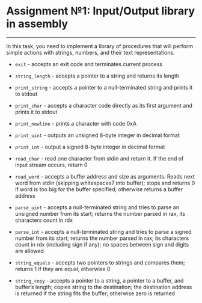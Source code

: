 # Assignment №1: Input/Output library in assembly
---


In this task, you need to implement a library of procedures that will perform simple actions with strings, numbers, and their text representations.

* `exit` - accepts an exit code and terminates current process

* `string_length` - accepts a pointer to a string and returns its length

* `print_string` - accepts a pointer to a null-terminated string and prints it to stdout

* `print_char` - accepts a character code directly as its first argument and prints it to stdout

* `print_newline` - prints a character with code 0xA

* `print_uint` - outputs an unsigned 8-byte integer in decimal format

* `print_int` - output a signed 8-byte integer in decimal format

* `read_char` - read one character from stdin and return it. If the end of input stream occurs, return 0

* `read_word` - accepts a buffer address and size as arguments. Reads next word from stdin (skipping whitespaces7 into buffer); stops and returns 0 if word is too big for the buffer specified; otherwise returns a buffer address

* `parse_uint` - accepts a null-terminated string and tries to parse an unsigned number from its start; returns the number parsed in rax, its characters count in rdx

* `parse_int` - accepts a null-terminated string and tries to parse a signed number from its start; returns the number parsed in rax; its characters count in rdx (including sign if any); no spaces between sign and digits are allowed

* `string_equals` - accepts two pointers to strings and compares them; returns 1 if they are equal, otherwise 0

* `string_copy` - accepts a pointer to a string, a pointer to a buffer, and buffer’s length; copies string to the destination; the destination address is returned if the string fits the buffer; otherwise zero is returned
